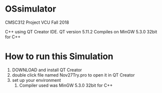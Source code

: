 # OSsimulator
CMSC312 Project VCU Fall 2018

C++ using QT Creator IDE.  QT version 5.11.2
Compiles on MinGW 5.3.0 32bit for C++

<h1>How to run this Simulation</h1>
<ol>
  <li>DOWNLOAD and install QT Creator</li>
  <li>double click file named Nov27Try.pro to open it in QT Creator</li>
  <li>set up your environment
    <ol><li>Compiler used was MinGW 5.3.0 32bit for C++</li></ol>
  </li>
  </ol>
